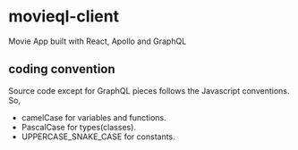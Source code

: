 # movieql-client
Movie App built with React, Apollo and GraphQL

## coding convention
Source code except for GraphQL pieces follows the Javascript conventions.  
So,
* camelCase for variables and functions.
* PascalCase for types(classes).
* UPPERCASE_SNAKE_CASE for constants.